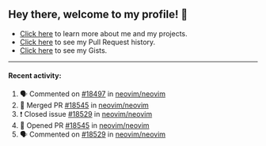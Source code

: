 ## Hey there, welcome to my profile! 👋

- [Click here](https://seandewar.github.io/) to learn more about me and my projects.
- [Click here](https://github.com/search?p=1&q=author%3Aseandewar+is%3Apr) to see my Pull Request history.
- [Click here](https://gist.github.com/seandewar) to see my Gists.

---

#### Recent activity:

<!--START_SECTION:activity-->
1. 🗣 Commented on [#18497](https://github.com/neovim/neovim/issues/18497) in [neovim/neovim](https://github.com/neovim/neovim)
2. 🎉 Merged PR [#18545](https://github.com/neovim/neovim/pull/18545) in [neovim/neovim](https://github.com/neovim/neovim)
3. ❗️ Closed issue [#18529](https://github.com/neovim/neovim/issues/18529) in [neovim/neovim](https://github.com/neovim/neovim)
4. 💪 Opened PR [#18545](https://github.com/neovim/neovim/pull/18545) in [neovim/neovim](https://github.com/neovim/neovim)
5. 🗣 Commented on [#18529](https://github.com/neovim/neovim/issues/18529) in [neovim/neovim](https://github.com/neovim/neovim)
<!--END_SECTION:activity-->
